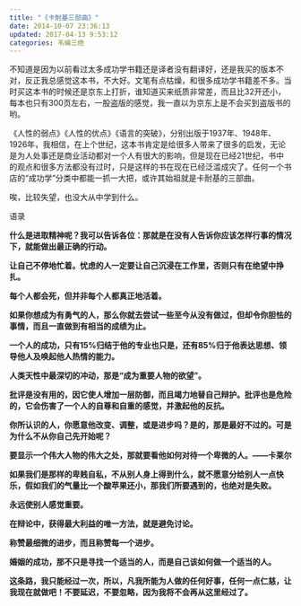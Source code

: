 ```yaml
---
title: "《卡耐基三部曲》"
date: 2014-10-07 23:36:13
updated: 2017-04-13 9:53:12
categories: 韦编三绝
---
```

不知道是因为以前看过太多成功学书籍还是译者没有翻译好，还是我买的版本不对，反正我总感觉这本书，不大好。文笔有点枯燥，和很多成功学书籍差不多。当时买这本书的时候还是京东上打折，谁知道买来纸质非常差，而且比32开还小，每本也只有300页左右，一股盗版的感觉，我一直以为京东上是不会买到盗版书的哟。

《人性的弱点》《人性的优点》《语言的突破》，分别出版于1937年、1948年、1926年，我相信，在上个世纪，这本书肯定是给很多人带来了很多的启发，无论是为人处事还是商业活动都对一个人有很大的影响，但是现在已经21世纪，书中的观点和很多方法都没有过时，只是这样的书在现在已经泛滥成灾了。任何一个书店的“成功学”分类中都能一抓一大把，或许其始祖就是卡耐基的三部曲。

唉，比较失望，也没大从中学到什么。

语录

**什么是进取精神呢？我可以告诉各位：那就是在没有人告诉你应该怎样行事的情况下，就能做出最正确的行动。**

**让自己不停地忙着。忧虑的人一定要让自己沉浸在工作里，否则只有在绝望中挣扎。**

**每个人都会死，但并非每个人都真正地活着。**

**如果你想成为有勇气的人，那么你就去尝试一些至今从没有做过，但却令你胆怯的事情，而且一直做到有相当的成绩为止。**

**一个人的成功，只有15\%归结于他的专业也只是，还有85\%归于他表达思想、领导他人及唤起他人热情的能力。**

**人类天性中最深切的冲动，那是“成为重要人物的欲望”。**

**批评是没有用的，因它使人增加一层防御，而且竭力地替自己辩护。批评也是危险的，它会伤害了一个人的自尊和自重的感觉，并激起他的反抗。**

**你所认识的人，你愿意他改变、调整，或是进步吗？是的，那是最好不过的。可是为什么不从你自己先开始呢？**

**要显示一个伟大人物的伟大之处，那就要看他如何对待一个卑微的人。——卡莱尔**

**如果我们是那样的卑贱自私，不从别人身上得到什么，就不愿意分给别人一点快乐，假如我们的气量比一个酸苹果还小，那我们所要遇到的，也绝对是失败。**

**永远使别人感觉重要。**

**在辩论中，获得最大利益的唯一方法，就是避免讨论。**

**称赞最细微的进步，而且称赞每一个进步。**

**婚姻的成功，那不只是寻找一个适当的人，而是自己该如何做一个适当的人。**

**这条路，我只能经过一次，所以，凡我所能为人做的任何好事，任何一点仁慈，让我现在就做吧！不要延迟，不要忽略，因为我将不会再从这里经过了。**
